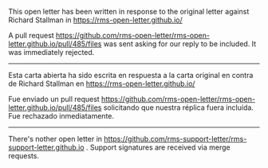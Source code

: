 This open letter has been written in response to the original letter against Richard Stallman in https://rms-open-letter.github.io/

A pull request https://github.com/rms-open-letter/rms-open-letter.github.io/pull/485/files was sent asking for our reply to be included. It was immediately rejected.

----

Esta carta abierta ha sido escrita en respuesta a la carta original en contra de Richard Stallman en https://rms-open-letter.github.io/

Fue enviado un pull request https://github.com/rms-open-letter/rms-open-letter.github.io/pull/485/files solicitando que nuestra réplica fuera incluída. Fue rechazado inmediatamente.

----

There's nother open letter in https://github.com/rms-support-letter/rms-support-letter.github.io .  Support signatures are received via merge requests.
